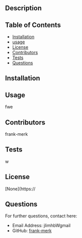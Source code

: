 # 

 

  ## Description

  

  ## Table of Contents

  * [Installation](#installation)
  * [usage](#usage)
  * [License](#license)
  * [Contributors](#contributors)
  * [Tests](#tests)
  * [Questions](#questions)
  
  ## Installation
  
  

  ## Usage

  fwe

  ## Contributors
  frank-merk
  

  ## Tests

  w

  ## License

  [None](https://

  ## Questions

  For further questions, contact here:
  * Email Address: jlimhbWgmail
  * GitHub: [frank-merk](https://github.com/frank-merk)

